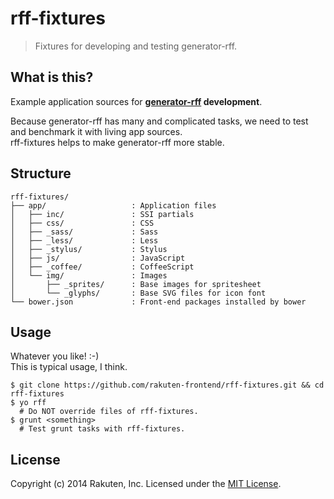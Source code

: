 # rff-fixtures

> Fixtures for developing and testing generator-rff.

## What is this?
Example application sources for **[generator-rff](https://github.com/rakuten-frontend/generator-rff) development**.

Because generator-rff has many and complicated tasks, we need to test and benchmark it with living app sources.  
rff-fixtures helps to make generator-rff more stable.

## Structure
```
rff-fixtures/
├── app/                   : Application files
│   ├── inc/               : SSI partials
│   ├── css/               : CSS
│   ├── _sass/             : Sass
│   ├── _less/             : Less
│   ├── _stylus/           : Stylus
│   ├── js/                : JavaScript
│   ├── _coffee/           : CoffeeScript
│   └── img/               : Images
│       ├── _sprites/      : Base images for spritesheet
│       └── _glyphs/       : Base SVG files for icon font
└── bower.json             : Front-end packages installed by bower
```

## Usage
Whatever you like! :-)  
This is typical usage, I think.

```shell
$ git clone https://github.com/rakuten-frontend/rff-fixtures.git && cd rff-fixtures
$ yo rff
  # Do NOT override files of rff-fixtures.
$ grunt <something>
  # Test grunt tasks with rff-fixtures.
```

## License
Copyright (c) 2014 Rakuten, Inc. Licensed under the [MIT License](LICENSE).
